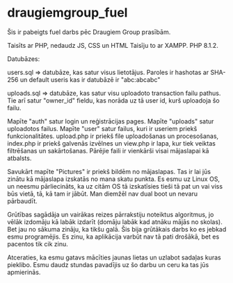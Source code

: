 # draugiemgroup_fuel

Šis ir pabeigts fuel darbs pēc Draugiem Group prasībām.

Taisīts ar PHP, nedaudz JS, CSS un HTML
Taisīju to ar XAMPP. PHP 8.1.2.

Datubāzes:

users.sql => datubāze, kas satur visus lietotājus. Paroles ir hashotas ar SHA-256 un default useris kas ir datubāzē ir "abc:abcabc"

uploads.sql => datubāze, kas satur visu uploadoto transaction failu pathus. Tie arī satur "owner_id" fieldu, kas norāda uz tā user id, kurš uploadoja šo failu.

Mapīte "auth" satur login un reģistrācijas pages.
Mapīte "uploads" satur uploadotos failus.
Mapīte "user" satur failus, kuri ir useriem priekš funkcionalitātes. upload.php ir priekš file uploadošanas un procesošanas, index.php ir priekš galvenās izvēlnes un view.php ir lapa, kur tiek veiktas filtrēšanas un sakārtošanas.
Pārējie faili ir vienkārši visai mājaslapai kā atbalsts.

Savukārt mapīte "Pictures" ir priekš bildēm no mājaslapas. Tas ir lai jūs zinātu kā mājaslapa izskatās no mana skatu punkta. Es esmu uz Linux OS, un neesmu pārliecināts, ka uz citām OS tā izskatīsies tieši tā pat un vai viss būs vietā, tā, kā tam ir jābūt. Man diemžēl nav dual boot un nevaru pārbaudīt. 

Grūtības sagādāja un vairākas reizes pārrakstiju noteiktus algoritmus, jo vēlāk izdomāju kā labāk izdarīt (domāju labāk kad atnāku mājās no skolas).
Bet jau no sākuma zināju, ka tikšu galā. Šis bija grūtākais darbs ko es jebkad esmu programējis.
Es zinu, ka aplikācija varbūt nav tā pati drošākā, bet es pacentos tik cik zinu.

Atceraties, ka esmu gatavs mācīties jaunas lietas un uzlabot sadaļas kuras pieklibo.
Esmu daudz stundas pavadījis uz šo darbu un ceru ka tas jūs apmierinās.
